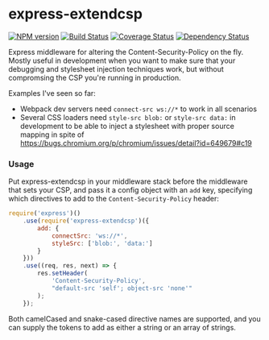 # express-extendcsp

[![NPM version](https://badge.fury.io/js/express-extendcsp.svg)](http://badge.fury.io/js/express-extendcsp)
[![Build Status](https://travis-ci.org/papandreou/express-extendcsp.svg?branch=master)](https://travis-ci.org/papandreou/express-extendcsp)
[![Coverage Status](https://coveralls.io/repos/papandreou/express-extendcsp/badge.svg)](https://coveralls.io/r/papandreou/express-extendcsp)
[![Dependency Status](https://david-dm.org/papandreou/express-extendcsp.svg)](https://david-dm.org/papandreou/express-extendcsp)

Express middleware for altering the Content-Security-Policy on the fly.
Mostly useful in development when you want to make sure that your
debugging and stylesheet injection techniques work, but without
compromsing the CSP you're running in production.

Examples I've seen so far:

* Webpack dev servers need `connect-src ws://*` to work in all scenarios
* Several CSS loaders need `style-src blob:` or `style-src data:` in
  development to be able to inject a stylesheet with proper source
  mapping in spite of
  https://bugs.chromium.org/p/chromium/issues/detail?id=649679#c19


### Usage

Put express-extendcsp in your middleware stack before the middleware
that sets your CSP, and pass it a config object with an `add` key,
specifying which directives to add to the `Content-Security-Policy`
header:

```js
require('express')()
    .use(require('express-extendcsp')({
        add: {
            connectSrc: 'ws://*',
            styleSrc: ['blob:', 'data:']
        }
    }))
    .use((req, res, next) => {
        res.setHeader(
            'Content-Security-Policy',
            "default-src 'self'; object-src 'none'"
        );
    });
```

Both camelCased and snake-cased directive names are supported, and you
can supply the tokens to add as either a string or an array of strings.
